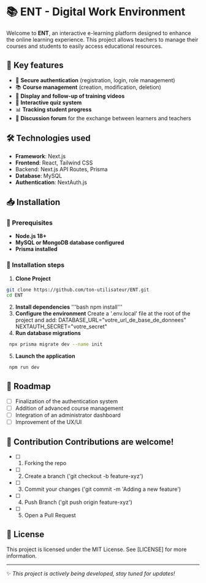 # 📚 ENT - Digital Work Environment

Welcome to **ENT**, an interactive e-learning platform designed to enhance the online learning experience. This project allows teachers to manage their courses and students to easily access educational resources.

## 🚀 Key features

- 🔐 **Secure authentication** (registration, login, role management)
- 📚 **Course management** (creation, modification, deletion)
- 🎥 **Display and follow-up of training videos**
- 📝 **Interactive quiz system**
- 📊 **Tracking student progress**
- 💬 **Discussion forum** for the exchange between learners and teachers

## 🛠️ Technologies used

- **Framework**: Next.js
- **Frontend**: React, Tailwind CSS
- Backend: Next.js API Routes, Prisma
- **Database**: MySQL
- **Authentication**: NextAuth.js

## 📥 Installation

### 📌 Prerequisites

- **Node.js 18+**
- **MySQL or MongoDB database configured**
- **Prisma installed**

### 🔧 Installation steps

1. **Clone Project**

```bash
git clone https://github.com/ton-utilisateur/ENT.git
cd ENT
```
2. **Install dependencies**
    '''bash npm install'''
3. **Configure the environment**
   Create a '.env.local' file at the root of the project and add:
   DATABASE_URL="votre_url_de_base_de_donnees"
    NEXTAUTH_SECRET="votre_secret"
4. **Run database migrations**
```bash
 npx prisma migrate dev --name init
```
5. **Launch the application**
```bash
 npm run dev
```
## 📅 Roadmap
 - [ ] Finalization of the authentication system
 - [ ] Addition of advanced course management
 - [ ] Integration of an administrator dashboard
 - [ ] Improvement of the UX/UI
## 🤝 Contribution Contributions are welcome!
 - [ ] 1. Forking the repo
 - [ ] 2. Create a branch ('git checkout -b feature-xyz')
 - [ ] 3. Commit your changes ('git commit -m 'Adding a new feature')
 - [ ] 4. Push Branch ('git push origin feature-xyz')
 - [ ] 5. Open a Pull Request
## 📜 License

This project is licensed under the MIT License. See [LICENSE] for more information.

---

✨ _This project is actively being developed, stay tuned for updates!_

